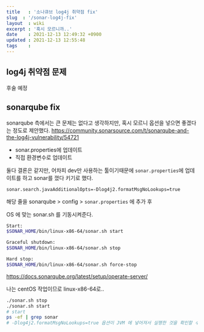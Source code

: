 ```yaml
---
title   : '소나큐브 log4j 취약점 fix'  
slug  : '/sonar-log4j-fix'
layout  : wiki 
excerpt : '혹시 모르니까..' 
date    : 2021-12-13 12:49:32 +0900
updated : 2021-12-13 12:55:48
tags    : 
---
```


## log4j 취약점 문제 
후술 예정 

## sonarqube fix 

sonarqube 측에서는 큰 문제는 없다고 생각하지만, 혹시 모르니 옵션을 넣으면 좋겠다는 정도로 제안했다.
https://community.sonarsource.com/t/sonarqube-and-the-log4j-vulnerability/54721
- sonar.properties에 업데이트 
- 직접 환경변수로 업데이트 

둘다 결론은 같지만, 어차피 dev만 사용하는 툴이기때문에 `sonar.properties`에 업데이트를 하고 sonar를 껐다 키기로 했다. 

```bash:title=sonar.properties
sonar.search.javaAdditionalOpts=-Dlog4j2.formatMsgNoLookups=true
```
해당 줄을 sonarqube > config > `sonar.properties` 에 추가 후 

OS 에 맞는 sonar.sh 를 기동시켜준다. 
```bash 
Start:
$SONAR_HOME/bin/linux-x86-64/sonar.sh start

Graceful shutdown:
$SONAR_HOME/bin/linux-x86-64/sonar.sh stop

Hard stop:
$SONAR_HOME/bin/linux-x86-64/sonar.sh force-stop
```
https://docs.sonarqube.org/latest/setup/operate-server/

나는 centOS 작업이므로 linux-x86-64로.. 
```bash 
./sonar.sh stop 
./sonar.sh start
# start 
ps -ef | grep sonar 
# -Dlog4j2.formatMsgNoLookups=true 옵션이 JVM 에 넣어져서 실행한 것을 확인할 수 있음 
```



